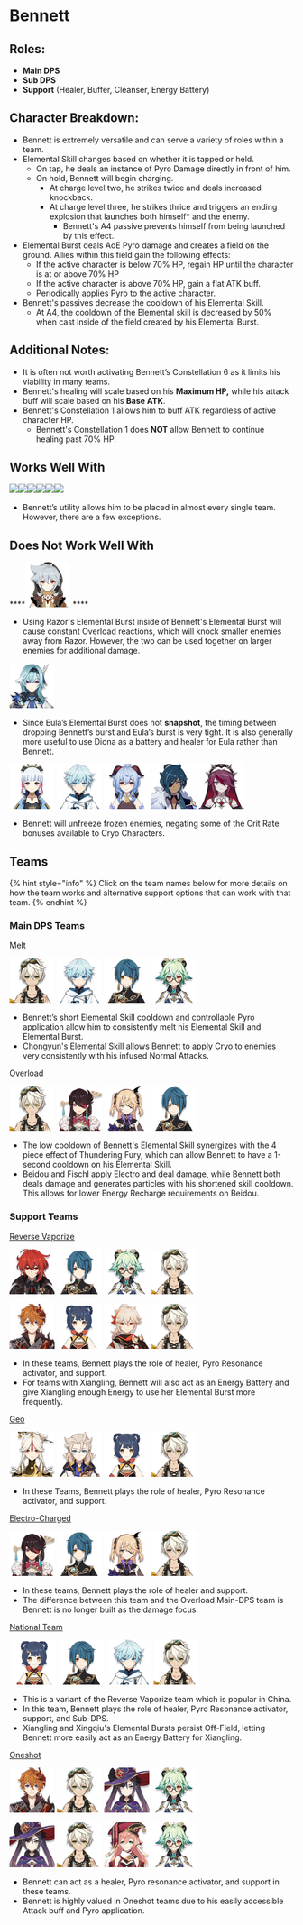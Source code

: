 # Bennett

## **Roles:**

* **Main DPS**
* **Sub DPS**
* **Support** \(Healer, Buffer, Cleanser, Energy Battery\)

## **Character Breakdown:**

* Bennett is extremely versatile and can serve a variety of roles within a team.
* Elemental Skill changes based on whether it is tapped or held.
  * On tap, he deals an instance of Pyro Damage directly in front of him.
  * On hold, Bennett will begin charging.
    * At charge level two, he strikes twice and deals increased knockback.
    * At charge level three, he strikes thrice and triggers an ending explosion that launches both himself\* and the enemy.
      * Bennett's A4 passive prevents himself from being launched by this effect.
* Elemental Burst deals AoE Pyro damage and creates a field on the ground. Allies within this field gain the following effects:
  * If the active character is below 70% HP, regain HP until the character is at or above 70% HP
  * If the active character is above 70% HP, gain a flat ATK buff.
  * Periodically applies Pyro to the active character.
* Bennett's passives decrease the cooldown of his Elemental Skill.
  * At A4, the cooldown of the Elemental skill is decreased by 50% when cast inside of the field created by his Elemental Burst.

## **Additional Notes:**

* It is often not worth activating Bennett’s Constellation 6 as it limits his viability in many teams.
* Bennett's healing will scale based on his **Maximum HP,** while his attack buff will scale based on his **Base ATK**. 
* Bennett's Constellation 1 allows him to buff ATK regardless of active character HP.
  * Bennett's Constellation 1 does **NOT** allow Bennett to continue healing past 70% HP.

## Works Well With

![](https://lh3.googleusercontent.com/vwzPL8yGc83AZqQ8T1QaLbBvP-HPYz1FmilKn_w5ZPl3p1wpR1FBLoGiuTA8-Rdtx_ziJVOv_0MO6TWXEwi6ulu1ZIo-4veqdrerHCriFqNMjD01SJ9gEJ874a3pHg-qUALBGYpx)![](https://lh4.googleusercontent.com/sPakhjVZmg5UeD0V-lvj-EAwFosglPy6yP-pJ0lDoBGn_RtOMJX56jeaNVDE1caufeOxyuN758ThERLQ9iO4bUfp2gmVoIRzObeSvoqH9uj9kBjXhxb3EHxSGsgAJlfDL6XHgv8-)![](https://lh5.googleusercontent.com/lqDD-ea3EXQPqh6ZJ2Y7HRZWYXeb_2U3afjBFpIqKJMcIRIvTzR7JmdGV3YIFJ4dgl8mxDOg61IuiPWGc2ojCUlb3aCM1a-FuIAWwK8Zkn18huEww_w15-mfScYcP-UzRmzO8yoN)![](https://lh6.googleusercontent.com/0cjJgRJLQTovPXO6Bwvp6VeyF2doSMszFw1OCMe-oWDxRZ9208gUOsQnSzbXsPfh-fzVdTkxLN03T2OdlQ7QeS_54kW3otujyjQR7u5DzZbENwAKoR6HD8W754LElmMkF6toNILi)![](https://lh3.googleusercontent.com/UJMCX4egpKRf4Cvj2Ztr3KyU1BSvttFPxLhH5_GnFAuUo1NHbuMbsQFeTcaMVkNin9-sIll6KX0t_6TfWbn3VH9zh1TOSp3Adjr5GfjN224Eegg-Xb5P3UlpeY0QXMgP12VpaZhe)![](https://lh3.googleusercontent.com/uHmg7086b0LgRjS9JM-IjxyCEgpLHu63COZNHEzvRXOndCDg-OEZQP-Fn0Rl8eisGfdn1ceIe4ZQr0iTI-kjsaZUwHhBxpdB-E3-u7xeh3sFS6HSN0J1MtoR4vYKx8SNWstT88l-)

* Bennett’s utility allows him to be placed in almost every single team. However, there are a few exceptions.

## **Does Not Work Well With**

\*\*\*\*![](../../.gitbook/assets/ui_avataricon_razor.png) ****

* Using Razor's Elemental Burst inside of Bennett's Elemental Burst will cause constant Overload reactions, which will knock smaller enemies away from Razor. However, the two can be used together on larger enemies for additional damage.

![](../../.gitbook/assets/ui_avataricon_eula.png) 

* Since Eula’s Elemental Burst does not **snapshot**, the timing between dropping Bennett’s burst and Eula’s burst is very tight. It is also generally more useful to use Diona as a battery and healer for Eula rather than Bennett.

![](../../.gitbook/assets/ui_avataricon_ayaka.png)  ![](../../.gitbook/assets/ui_avataricon_chongyun.png)  ![](../../.gitbook/assets/ui_avataricon_ganyu.png)  ![](../../.gitbook/assets/ui_avataricon_kaeya.png)  ![](../../.gitbook/assets/ui_avataricon_rosaria.png) 

* Bennett will unfreeze frozen enemies, negating some of the Crit Rate bonuses available to Cryo Characters.

## **Teams**

{% hint style="info" %}
Click on the team names below for more details on how the team works and alternative support options that can work with that team.
{% endhint %}

### **Main DPS Teams**

[Melt](../../teams/melt.md)

![](../../.gitbook/assets/ui_avataricon_bennett.png) ![](../../.gitbook/assets/ui_avataricon_chongyun.png) ![](../../.gitbook/assets/ui_avataricon_xingqiu.png) ![](../../.gitbook/assets/ui_avataricon_sucrose.png) 

* Bennett’s short Elemental Skill cooldown and controllable Pyro application allow him to consistently melt his Elemental Skill and Elemental Burst. 
* Chongyun's Elemental Skill allows Bennett to apply Cryo to enemies very consistently with his infused Normal Attacks.

[Overload](../../teams/overload.md)

![](../../.gitbook/assets/ui_avataricon_bennett.png)  ![](../../.gitbook/assets/ui_avataricon_beidou.png)  ![](../../.gitbook/assets/ui_avataricon_fischl.png)  ![](../../.gitbook/assets/ui_avataricon_xingqiu.png) 

* The low cooldown of Bennett's Elemental Skill synergizes with the 4 piece effect of Thundering Fury, which can allow Bennett to have a 1-second cooldown on his Elemental Skill. 
* Beidou and Fischl apply Electro and deal damage, while Bennett both deals damage and generates particles with his shortened skill cooldown. This allows for lower Energy Recharge requirements on Beidou.

### Support Teams

[Reverse Vaporize](../../teams/reverse-vaporize.md)

![](../../.gitbook/assets/ui_avataricon_diluc.png) ![](../../.gitbook/assets/ui_avataricon_xingqiu.png) ![](../../.gitbook/assets/ui_avataricon_sucrose.png) ![](../../.gitbook/assets/ui_avataricon_bennett.png) 

![](../../.gitbook/assets/ui_avataricon_tartaglia.png) ![](../../.gitbook/assets/ui_avataricon_xiangling.png) ![](../../.gitbook/assets/ui_avataricon_kazuha.png) ![](../../.gitbook/assets/ui_avataricon_bennett.png) 

* In these teams, Bennett plays the role of healer, Pyro Resonance activator, and support.
* For teams with Xiangling, Bennett will also act as an Energy Battery and give Xiangling enough Energy to use her Elemental Burst more frequently.

[Geo](../../teams/geo.md)

![](../../.gitbook/assets/ui_avataricon_ningguang.png) ![](../../.gitbook/assets/ui_avataricon_albedo.png) ![](../../.gitbook/assets/ui_avataricon_xiangling.png) ![](../../.gitbook/assets/ui_avataricon_bennett.png) 

* In these Teams, Bennett plays the role of healer, Pyro Resonance activator, and support.

[Electro-Charged](../../teams/electro-charged.md)

![](../../.gitbook/assets/ui_avataricon_beidou.png) ![](../../.gitbook/assets/ui_avataricon_xingqiu.png) ![](../../.gitbook/assets/ui_avataricon_fischl.png) ![](../../.gitbook/assets/ui_avataricon_bennett.png) 

* In these teams, Bennett plays the role of healer and support.
* The difference between this team and the Overload Main-DPS team is Bennett is no longer built as the damage focus.

​[National Team](https://genshinteambuilds.gitbook.io/teams/teams/other) ​

​ ![](../../.gitbook/assets/ui_avataricon_xiangling.png) ![](../../.gitbook/assets/ui_avataricon_xingqiu.png) ![](../../.gitbook/assets/ui_avataricon_chongyun.png) ![](../../.gitbook/assets/ui_avataricon_bennett.png) 

* This is a variant of the Reverse Vaporize team which is popular in China.
* In this team, Bennett plays the role of healer, Pyro Resonance activator, support, and Sub-DPS.
* Xiangling and Xingqiu's Elemental Bursts persist Off-Field, letting Bennett more easily act as an Energy Battery for Xiangling.

[Oneshot](../../teams/other/oneshot.md)

![](../../.gitbook/assets/ui_avataricon_tartaglia.png) ![](../../.gitbook/assets/ui_avataricon_bennett.png) ![](../../.gitbook/assets/ui_avataricon_mona.png) ![](../../.gitbook/assets/ui_avataricon_sucrose.png) 

![](../../.gitbook/assets/ui_avataricon_mona.png) ![](../../.gitbook/assets/ui_avataricon_bennett.png) ![](../../.gitbook/assets/ui_avataricon_yanfei.png) ![](../../.gitbook/assets/ui_avataricon_sucrose.png) 

* Bennett can act as a healer, Pyro resonance activator, and support in these teams.
* Bennett is highly valued in Oneshot teams due to his easily accessible Attack buff and Pyro application.

